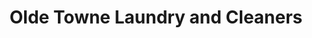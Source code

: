---
title: "Olde Towne Laundry and Cleaners"
url: /zanesville/olde-towne-laundry-and-cleaners/
shop: laundry
---